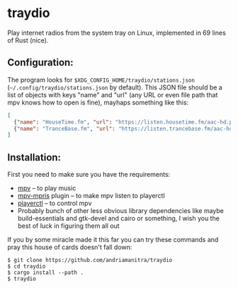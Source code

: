 # traydio

Play internet radios from the system tray on Linux, implemented in 69 lines of Rust (nice).

## Configuration:

The program looks for `$XDG_CONFIG_HOME/traydio/stations.json` (`~/.config/traydio/stations.json` by default).
This JSON file should be a list of objects with keys "name" and "url" (any URL or even file path that mpv knows how to open is fine), mayhaps something like this:
```json
[
  {"name": "HouseTime.fm", "url": "https://listen.housetime.fm/aac-hd.pls"},
  {"name": "TranceBase.fm", "url": "https://listen.trancebase.fm/aac-hd.pls"}
]
```

## Installation:

First you need to make sure you have the requirements:

* [mpv](https://github.com/mpv-player/mpv) – to play music
* [mpv-mpris](https://github.com/hoyon/mpv-mpris) plugin – to make mpv listen to playerctl
* [playerctl](https://github.com/altdesktop/playerctl) – to control mpv
* Probably bunch of other less obvious library dependencies like maybe build-essentials and gtk-devel and cairo or something, I wish you the best of luck in figuring them all out

If you by some miracle made it this far you can try these commands and pray this house of cards doesn't fall down:

```
$ git clone https://github.com/andriamanitra/traydio
$ cd traydio
$ cargo install --path .
$ traydio
```

